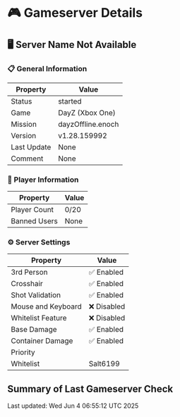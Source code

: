 # 🎮 Gameserver Details

## 🖥️ Server Name Not Available

### 📋 General Information

| **Property**        | **Value**                  |
|---------------------|----------------------------|
| Status | started |
| Game | DayZ (Xbox One) |
| Mission | dayzOffline.enoch |
| Version | v1.28.159992 |
| Last Update | None |
| Comment | None |

### 👥 Player Information

| **Property**        | **Value**                  |
|---------------------|----------------------------|
| Player Count | 0/20 |
| Banned Users | None |

### ⚙️ Server Settings

| **Property**        | **Value**                  |
|---------------------|----------------------------|
| 3rd Person | ✅ Enabled |
| Crosshair | ✅ Enabled |
| Shot Validation | ✅ Enabled |
| Mouse and Keyboard | ❌ Disabled |
| Whitelist Feature | ❌ Disabled |
| Base Damage | ✅ Enabled |
| Container Damage | ✅ Enabled |
| Priority |  |
| Whitelist | Salt6199 |

## Summary of Last Gameserver Check


Last updated: Wed Jun  4 06:55:12 UTC 2025
